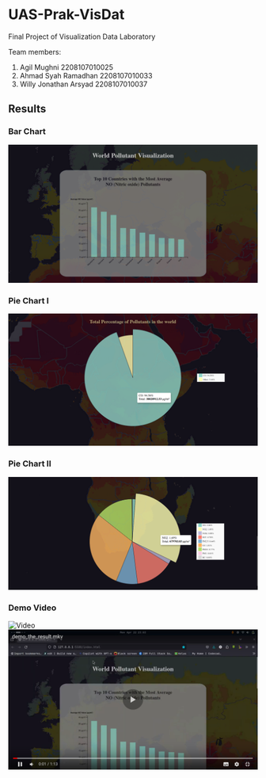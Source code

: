 # UAS-Prak-VisDat
Final Project of Visualization Data Laboratory

Team members:
1. Agil Mughni 2208107010025
2. Ahmad Syah Ramadhan 2208107010033
3. Willy Jonathan Arsyad 2208107010037

## Results
### Bar Chart
![Bar Chart](https://github.com/Findney/Global-Pollutant-Visualization/blob/main/img/bar_chart.png)

### Pie Chart I
![Pie Chart I](https://github.com/Findney/Global-Pollutant-Visualization/blob/main/img/pie_chart_1.png)

### Pie Chart II
![Pie Chart II](https://github.com/Findney/Global-Pollutant-Visualization/blob/main/img/pie_chart_2.png)

### Demo Video
![Video](https://drive.google.com/file/d/1dgOOnQrrnKGvLQoq7v8z7BiNivSDgdRo/view?usp=sharing)
[![Watch the video](https://github.com/Findney/Global-Pollutant-Visualization/blob/main/img/demo_video.png)](https://drive.google.com/file/d/1dgOOnQrrnKGvLQoq7v8z7BiNivSDgdRo/view?usp=sharing)


